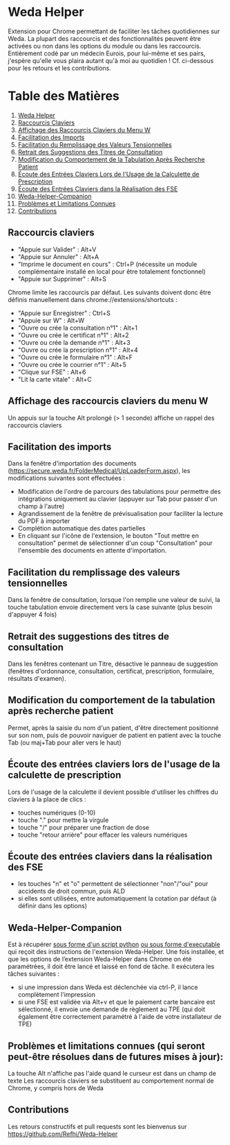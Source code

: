 # Weda Helper

Extension pour Chrome permettant de faciliter les tâches quotidiennes sur Weda.
La plupart des raccourcis et des fonctionnalités peuvent être activées ou non dans les options du module ou dans les raccourcis.
Entièrement codé par un médecin Eurois, pour lui-même et ses pairs, j'espère qu'elle vous plaira autant qu'à moi au quotidien !
Cf. ci-dessous pour les retours et les contributions.

# Table des Matières

1. [Weda Helper](#weda-helper)
2. [Raccourcis Claviers](#raccourcis-claviers)
3. [Affichage des Raccourcis Claviers du Menu W](#affichage-des-raccourcis-claviers-du-menu-w)
4. [Facilitation des Imports](#facilitation-des-imports)
5. [Facilitation du Remplissage des Valeurs Tensionnelles](#facilitation-du-remplissage-des-valeurs-tensionnelles)
6. [Retrait des Suggestions des Titres de Consultation](#retrait-des-suggestions-des-titres-de-consultation)
7. [Modification du Comportement de la Tabulation Après Recherche Patient](#modification-du-comportement-de-la-tabulation-après-recherche-patient)
8. [Écoute des Entrées Claviers Lors de l'Usage de la Calculette de Prescription](#écoute-des-entrées-claviers-lors-de-lusage-de-la-calculette-de-prescription)
9. [Écoute des Entrées Claviers dans la Réalisation des FSE](#écoute-des-entrées-claviers-dans-la-réalisation-des-fse)
10. [Weda-Helper-Companion](#weda-helper-companion)
11. [Problèmes et Limitations Connues](#problèmes-et-limitations-connues-qui-seront-peut-être-résolues-dans-de-futures-mises-à-jour)
12. [Contributions](#contributions)


## Raccourcis claviers

- "Appuie sur Valider" : Alt+V
- "Appuie sur Annuler" : Alt+A
- "Imprime le document en cours" : Ctrl+P (nécessite un module complémentaire installé en local
  pour être totalement fonctionnel)
- "Appuie sur Supprimer" : Alt+S

Chrome limite les raccourcis par défaut. Les suivants doivent donc être
définis manuellement dans chrome://extensions/shortcuts :

- "Appuie sur Enregistrer" : Ctrl+S
- "Appuie sur W" : Alt+W
- "Ouvre ou crée la consultation n°1" : Alt+1
- "Ouvre ou crée le certificat n°1" : Alt+2
- "Ouvre ou crée la demande n°1" : Alt+3
- "Ouvre ou crée la prescription n°1" : Alt+4
- "Ouvre ou crée le formulaire n°1" : Alt+F
- "Ouvre ou crée le courrier n°1" : Alt+5
- "Clique sur FSE" : Alt+6
- "Lit la carte vitale" : Alt+C

## Affichage des raccourcis claviers du menu W
Un appuis sur la touche Alt prolongé (> 1 seconde) affiche un rappel des raccourcis claviers

## Facilitation des imports
Dans la fenêtre d'importation des documents
(https://secure.weda.fr/FolderMedical/UpLoaderForm.aspx), les modifications
suivantes sont effectuées :
- Modification de l'ordre de parcours des tabulations pour permettre des
  intégrations uniquement au clavier (appuyer sur Tab pour passer d'un champ à
  l'autre)
- Agrandissement de la fenêtre de prévisualisation pour faciliter la lecture du
  PDF à importer
- Complétion automatique des dates partielles
- En cliquant sur l'icône de l'extension, le bouton "Tout mettre en consultation" permet de sélectionner d'un coup "Consultation" pour l'ensemble des documents en attente d'importation.

## Facilitation du remplissage des valeurs tensionnelles
Dans la fenêtre de consultation, lorsque l'on remplie une valeur de suivi, la touche tabulation envoie directement vers la case suivante (plus besoin d'appuyer 4 fois)

## Retrait des suggestions des titres de consultation
Dans les fenêtres contenant un Titre, désactive le panneau de suggestion (fenêtres d'ordonnance, consultation, certificat, prescription, formulaire, résultats d'examen).

## Modification du comportement de la tabulation après recherche patient
Permet, après la saisie du nom d'un patient, d'être directement positionné sur son nom, puis de pouvoir naviguer de patient en patient avec la touche Tab (ou maj+Tab pour aller vers le haut)

## Écoute des entrées claviers lors de l'usage de la calculette de prescription
Lors de l'usage de la calculette il devient possible d'utiliser les chiffres du claviers à la place de clics :
- touches numériques (0-10)
- touche "." pour mettre la virgule
- touche "/" pour préparer une fraction de dose
- touche "retour arrière" pour effacer les valeurs numériques

## Écoute des entrées claviers dans la réalisation des FSE
- les touches "n" et "o" permettent de sélectionner "non"/"oui" pour accidents de droit commun, puis ALD
- si elles sont utilisées, entre automatiquement la cotation par défaut (à définir dans les options)

## Weda-Helper-Companion
Est à récupérer [sous forme d'un script python](https://github.com/Refhi/Weda-Helper-Companion) [ou sous forme d'executable](https://github.com/Refhi/Weda-Helper-Companion/releases/latest/download/companion.exe) qui reçoit des instructions de l'extension Weda-Helper.
Une fois installée, et que les options de l’extension Weda-Helper dans Chrome on été paramétrées, il doit être lancé et laissé en fond de tâche.
Il exécutera les tâches suivantes :
- si une impression dans Weda est déclenchée via ctrl-P, il lance complètement l'impression
- si une FSE est validée via Alt+v et que le paiement carte bancaire est sélectionné, il envoie une demande de règlement au TPE (qui doit également être correctement paramétré à l'aide de votre installateur de TPE)

## Problèmes et limitations connues (qui seront peut-être résolues dans de futures mises à jour):
La touche Alt n'affiche pas l'aide quand le curseur est dans un champ de texte
Les raccourcis claviers se substituent au comportement normal de Chrome, y compris hors de Weda

## Contributions

Les retours constructifs et pull requests sont les bienvenus sur
https://github.com/Refhi/Weda-Helper
